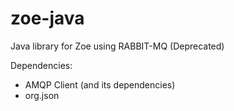 # zoe-java
Java library for Zoe using RABBIT-MQ (Deprecated)

Dependencies:
- AMQP Client (and its dependencies)
- org.json
